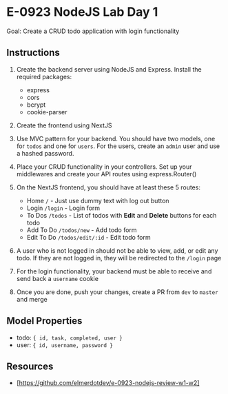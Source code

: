 # E-0923 NodeJS Lab Day 1

Goal: Create a CRUD todo application with login functionality

## Instructions

1. Create the backend server using NodeJS and Express. Install the required packages:

   - express
   - cors
   - bcrypt
   - cookie-parser

2. Create the frontend using NextJS
3. Use MVC pattern for your backend. You should have two models, one for `todos` and one for `users`. For the users, create an `admin` user and use a hashed password.
4. Place your CRUD functionality in your controllers. Set up your middlewares and  create your API routes using express.Router()
5. On the NextJS frontend, you should have at least these 5 routes:

   - Home `/` - Just use dummy text with log out button
   - Login `/login` - Login form
   - To Dos `/todos` - List of todos with **Edit** and **Delete** buttons for each todo
   - Add To Do `/todos/new` - Add todo form
   - Edit To Do `/todos/edit/:id` - Edit todo form

6. A user who is not logged in should not be able to view, add, or edit any todo. If they are not logged in, they will be redirected to the `/login` page
7. For the login functionality, your backend must be able to receive and send back a `username` cookie
8. Once you are done, push your changes, create a PR from `dev` to `master` and merge

## Model Properties

- todo: `{ id, task, completed, user }`
- user: `{ id, username, password }`

## Resources

- [https://github.com/elmerdotdev/e-0923-nodejs-review-w1-w2]

